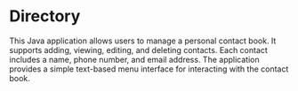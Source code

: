 # Directory
This Java application allows users to manage a personal contact book. It supports adding, viewing, editing, and deleting contacts. Each contact includes a name, phone number, and email address. The application provides a simple text-based menu interface for interacting with the contact book.

